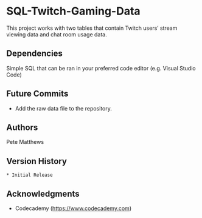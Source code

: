 # SQL-Twitch-Gaming-Data

This project works with two tables that contain Twitch users’ stream viewing data and chat room usage data.

## Dependencies

Simple SQL that can be ran in your preferred code editor (e.g. Visual Studio Code)

## Future Commits

- Add the raw data file to the repository.

## Authors

Pete Matthews

## Version History

    * Initial Release

## Acknowledgments

* Codecademy (https://www.codecademy.com)
